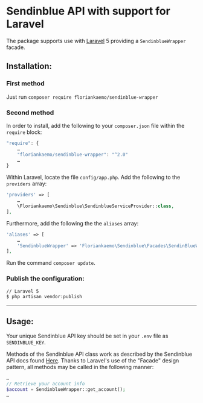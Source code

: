 # Sendinblue API with support for Laravel

The package supports use with [Laravel][1] 5 providing a `SendinblueWrapper` facade.

## Installation:

### First method

Just run `composer require floriankaemo/sendinblue-wrapper`

### Second method

In order to install, add the following to your `composer.json` file within the `require` block:

```js
"require": {
    …
    "floriankaemo/sendinblue-wrapper": "^2.0"
    …
}
```

Within Laravel, locate the file `config/app.php`.
Add the following to the `providers` array:

```php
'providers' => [
    …
    \Floriankaemo\Sendinblue\SendinblueServiceProvider::class,
],
```

Furthermore, add the following the the `aliases` array:

```php
'aliases' => [
    …
    'SendinblueWrapper' => 'Floriankaemo\Sendinblue\Facades\SendinBlueWrapper',
],
```

Run the command `composer update`.

### Publish the configuration:

```sh
// Laravel 5
$ php artisan vendor:publish
```

----

## Usage:

Your unique Sendinblue API key should be set in your `.env` file as `SENDINBLUE_KEY`.

Methods of the Sendinblue API class work as described by the Sendinblue API docs found [Here][2].
Thanks to Laravel's use of the "Facade" design pattern, all methods may be called in the following manner:

```php
…
// Retrieve your account info
$account = SendinblueWrapper::get_account();
…
```

[1]: http://laravel.com/
[2]: https://apidocs.sendinblue.com/